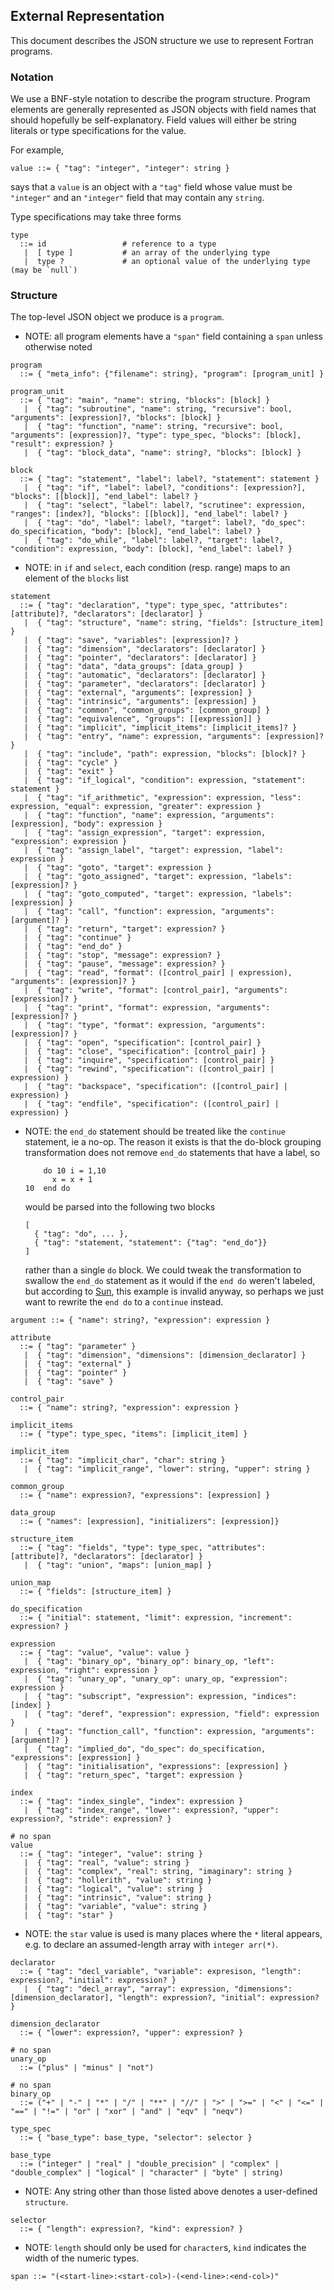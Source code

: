 ## External Representation

This document describes the JSON structure we use to represent Fortran programs.

### Notation

We use a BNF-style notation to describe the program structure. Program
elements are generally represented as JSON objects with field names that
should hopefully be self-explanatory. Field values will either be string
literals or type specifications for the value.

For example, 

```
value ::= { "tag": "integer", "integer": string }
```

says that a `value` is an object with a `"tag"` field whose value must
be `"integer"` and an `"integer"` field that may contain any `string`.

Type specifications may take three forms

```
type
  ::= id                 # reference to a type
   |  [ type ]           # an array of the underlying type
   |  type ?             # an optional value of the underlying type (may be `null`)
```

### Structure

The top-level JSON object we produce is a `program`.

- NOTE: all program elements have a `"span"` field containing a `span` unless otherwise noted

```
program
  ::= { "meta_info": {"filename": string}, "program": [program_unit] }
```

```
program_unit
  ::= { "tag": "main", "name": string, "blocks": [block] }
   |  { "tag": "subroutine", "name": string, "recursive": bool, "arguments": [expression]?, "blocks": [block] }
   |  { "tag": "function", "name": string, "recursive": bool, "arguments": [expression]?, "type": type_spec, "blocks": [block], "result": expression? }
   |  { "tag": "block_data", "name": string?, "blocks": [block] }
```

```
block
  ::= { "tag": "statement", "label": label?, "statement": statement }
   |  { "tag": "if", "label": label?, "conditions": [expression?], "blocks": [[block]], "end_label": label? }
   |  { "tag": "select", "label": label?, "scrutinee": expression, "ranges": [index?], "blocks": [[block]], "end_label": label? }
   |  { "tag": "do", "label": label?, "target": label?, "do_spec": do_specification, "body": [block], "end_label": label? }
   |  { "tag": "do_while", "label": label?, "target": label?, "condition": expression, "body": [block], "end_label": label? }
```

- NOTE: in `if` and `select`, each condition (resp. range) maps to an element of the `blocks` list

```
statement
  ::= { "tag": "declaration", "type": type_spec, "attributes": [attribute]?, "declarators": [declarator] }
   |  { "tag": "structure", "name": string, "fields": [structure_item] }
   |  { "tag": "save", "variables": [expression]? }
   |  { "tag": "dimension", "declarators": [declarator] }
   |  { "tag": "pointer", "declarators": [declarator] }
   |  { "tag": "data", "data_groups": [data_group] }
   |  { "tag": "automatic", "declarators": [declarator] }
   |  { "tag": "parameter", "declarators": [declarator] }
   |  { "tag": "external", "arguments": [expression] }
   |  { "tag": "intrinsic", "arguments": [expression] }
   |  { "tag": "common", "common_groups": [common_group] }
   |  { "tag": "equivalence", "groups": [[expression]] }
   |  { "tag": "implicit", "implicit_items": [implicit_items]? }
   |  { "tag": "entry", "name": expression, "arguments": [expression]? }
   |  { "tag": "include", "path": expression, "blocks": [block]? }
   |  { "tag": "cycle" }
   |  { "tag": "exit" }
   |  { "tag": "if_logical", "condition": expression, "statement": statement }
   |  { "tag": "if_arithmetic", "expression": expression, "less": expression, "equal": expression, "greater": expression }
   |  { "tag": "function", "name": expression, "arguments": [expression], "body": expression }
   |  { "tag": "assign_expression", "target": expression, "expression": expression }
   |  { "tag": "assign_label", "target": expression, "label": expression }
   |  { "tag": "goto", "target": expression }
   |  { "tag": "goto_assigned", "target": expression, "labels": [expression]? }
   |  { "tag": "goto_computed", "target": expression, "labels": [expression] }
   |  { "tag": "call", "function": expression, "arguments": [argument]? }
   |  { "tag": "return", "target": expression? }
   |  { "tag": "continue" }
   |  { "tag": "end_do" }
   |  { "tag": "stop", "message": expression? }
   |  { "tag": "pause", "message": expression? }
   |  { "tag": "read", "format": ([control_pair] | expression), "arguments": [expression]? }
   |  { "tag": "write", "format": [control_pair], "arguments": [expression]? }
   |  { "tag": "print", "format": expression, "arguments": [expression]? }
   |  { "tag": "type", "format": expression, "arguments": [expression]? }
   |  { "tag": "open", "specification": [control_pair] }
   |  { "tag": "close", "specification": [control_pair] }
   |  { "tag": "inquire", "specification": [control_pair] }
   |  { "tag": "rewind", "specification": ([control_pair] | expression) }
   |  { "tag": "backspace", "specification": ([control_pair] | expression) }
   |  { "tag": "endfile", "specification": ([control_pair] | expression) }
```

- NOTE: the `end_do` statement should be treated like the `continue`
  statement, ie a no-op. The reason it exists is that the do-block
  grouping transformation does not remove `end_do` statements that have
  a label, so

  ```
      do 10 i = 1,10
        x = x + 1
  10  end do
  ```
  
  would be parsed into the following two blocks
  
  ```
  [ 
    { "tag": "do", ... },
    { "tag": "statement, "statement": {"tag": "end_do"}}
  ]
  ```
  
  rather than a single `do` block. We could tweak the transformation to
  swallow the `end_do` statement as it would if the `end do` weren't
  labeled, but according to
  [Sun](https://docs.oracle.com/cd/E19957-01/805-4939/6j4m0vn8c/index.html),
  this example is invalid anyway, so perhaps we just want to rewrite the
  `end do` to a `continue` instead.

```
argument ::= { "name": string?, "expression": expression }
```

```
attribute
  ::= { "tag": "parameter" }
   |  { "tag": "dimension", "dimensions": [dimension_declarator] }
   |  { "tag": "external" }
   |  { "tag": "pointer" }
   |  { "tag": "save" }
```

```
control_pair
  ::= { "name": string?, "expression": expression }
```

```
implicit_items
  ::= { "type": type_spec, "items": [implicit_item] }
```

```
implicit_item
  ::= { "tag": "implicit_char", "char": string }
   |  { "tag": "implicit_range", "lower": string, "upper": string }
```

```
common_group
  ::= { "name": expression?, "expressions": [expression] }
```

```
data_group
  ::= { "names": [expression], "initializers": [expression]}
```

```
structure_item
  ::= { "tag": "fields", "type": type_spec, "attributes": [attribute]?, "declarators": [declarator] }
   |  { "tag": "union", "maps": [union_map] }
```

```
union_map
  ::= { "fields": [structure_item] }
```

```
do_specification
  ::= { "initial": statement, "limit": expression, "increment": expression? }
```

```
expression
  ::= { "tag": "value", "value": value }
   |  { "tag": "binary_op", "binary_op": binary_op, "left": expression, "right": expression }
   |  { "tag": "unary_op", "unary_op": unary_op, "expression": expression }
   |  { "tag": "subscript", "expression": expression, "indices": [index] }
   |  { "tag": "deref", "expression": expression, "field": expression }
   |  { "tag": "function_call", "function": expression, "arguments": [argument]? }
   |  { "tag": "implied_do", "do_spec": do_specification, "expressions": [expression] }
   |  { "tag": "initialisation", "expressions": [expression] }
   |  { "tag": "return_spec", "target": expression }
```

```
index
  ::= { "tag": "index_single", "index": expression }
   |  { "tag": "index_range", "lower": expression?, "upper": expression?, "stride": expression? }
```

```
# no span
value
  ::= { "tag": "integer", "value": string }
   |  { "tag": "real", "value": string }
   |  { "tag": "complex", "real": string, "imaginary": string }
   |  { "tag": "hollerith", "value": string }
   |  { "tag": "logical", "value": string }
   |  { "tag": "intrinsic", "value": string }
   |  { "tag": "variable", "value": string }
   |  { "tag": "star" }
```

- NOTE: the `star` value is used is many places where the `*` literal
  appears, e.g. to declare an assumed-length array with `integer arr(*)`.

```
declarator
  ::= { "tag": "decl_variable", "variable": expresison, "length": expression?, "initial": expression? }
   |  { "tag": "decl_array", "array": expression, "dimensions": [dimension_declarator], "length": expression?, "initial": expression? }
```

```
dimension_declarator
  ::= { "lower": expression?, "upper": expression? }
```

```
# no span
unary_op
  ::= ("plus" | "minus" | "not")
```

```
# no span
binary_op
  ::= ("+" | "-" | "*" | "/" | "**" | "//" | ">" | ">=" | "<" | "<=" | "==" | "!=" | "or" | "xor" | "and" | "eqv" | "neqv")
```

```
type_spec
  ::= { "base_type": base_type, "selector": selector }
```

```
base_type
  ::= ("integer" | "real" | "double_precision" | "complex" | "double_complex" | "logical" | "character" | "byte" | string)
```

- NOTE: Any string other than those listed above denotes a user-defined `structure`.

```
selector
  ::= { "length": expression?, "kind": expression? }
```

- NOTE: `length` should only be used for `character`s, `kind` indicates the width of the numeric types.

``` 
span ::= "(<start-line>:<start-col>)-(<end-line>:<end-col>)"
```

